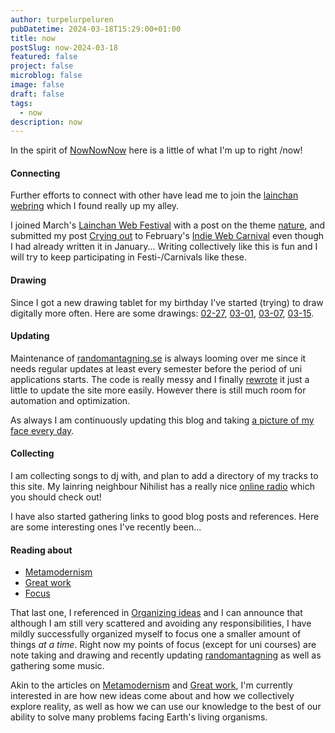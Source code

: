 ```yaml
---
author: turpelurpeluren
pubDatetime: 2024-03-18T15:29:00+01:00
title: now
postSlug: now-2024-03-18
featured: false
project: false
microblog: false
image: false
draft: false
tags:
  - now
description: now
---
```


In the spirit of [NowNowNow](https://nownownow.com/) here is a little of what I'm up to right /now!

#### Connecting

Further efforts to connect with other have lead me to join the [lainchan webring](/posts/lainring) which I found really up my alley.

I joined March's [Lainchan Web Festival](https://newdigitalera.org/special/lainchan-web-festival-march-2024) with a post on the theme [nature](/posts/cradled-by-nature), and submitted my post [Crying out](/posts/crying-out) to February's [Indie Web Carnival](https://manuelmoreale.com/indieweb-carnival-digital-relationships) even though I had already written it in January... Writing collectively like this is fun and I will try to keep participating in Festi-/Carnivals like these.

#### Drawing

Since I got a new drawing tablet for my birthday I've started (trying) to draw digitally more often. Here are some drawings: [02-27](/posts/drawing-2024-02-27), [03-01](/posts/drawing-2024-03-01), [03-07](/posts/drawing-2024-03-07), [03-15](/posts/drawing-2024-03-15).

#### Updating

Maintenance of [randomantagning.se](/posts/randomantagningse) is always looming over me since it needs regular updates at least every semester before the period of uni applications starts. The code is really messy and I finally [rewrote](/posts/random-rewrite) it just a little to update the site more easily. However there is still much room for automation and optimization.

As always I am continuously updating this blog and taking [a picture of my face every day](/posts/potd-webplayer).

#### Collecting

I am collecting songs to dj with, and plan to add a directory of my tracks to this site. My lainring neighbour Nihilist has a really nice [online radio](https://lain.nihilism.network/) which you should check out!

I have also started gathering links to good blog posts and references. Here are some interesting ones I've recently been...

#### Reading about

- [Metamodernism](http://metamoderna.org/the-difference-between-post-and-metamodernism/?lang=en)
- [Great work](https://paulgraham.com/greatwork.html)
- [Focus](https://www.henrikkarlsson.xyz/p/multi-armed-bandit)

That last one, I referenced in [Organizing ideas](/posts/organizing-ideas) and I can announce that although I am still very scattered and avoiding any responsibilities, I have mildly  successfully organized myself to focus one a smaller amount of things *at a time*. Right now my points of focus (except for uni courses) are note taking and drawing and recently updating [randomantagning](/posts/randomantagningse) as well as gathering some music.

Akin to the articles on [Metamodernism](http://metamoderna.org/the-difference-between-post-and-metamodernism/?lang=en) and [Great work](https://paulgraham.com/greatwork.html), I'm currently interested in are how new ideas come about and how we collectively explore reality, as well as how we can use our knowledge to the best of our ability to solve many problems facing Earth's living organisms.